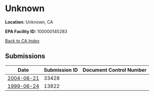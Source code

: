 # Unknown

**Location:** Unknown, CA

**EPA Facility ID:** 100000145283

[Back to CA Index](../../index.md)

## Submissions

| Date | Submission ID | Document Control Number |
|------|--------------|-------------------------|
| [2004-06-21](submissions/33428.md) | 33428 |  |
| [1999-06-24](submissions/13822.md) | 13822 |  |
